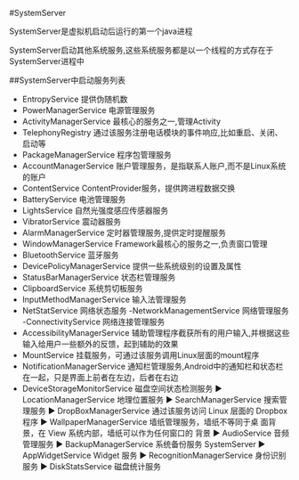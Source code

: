 
#SystemServer

SystemServer是虚拟机启动后运行的第一个java进程

SystemServer启动其他系统服务,这些系统服务都是以一个线程的方式存在于SystemServer进程中

##SystemServer中启动服务列表

- EntropyService  提供伪随机数
- PowerManagerService 电源管理服务
- ActivityManagerService  最核心的服务之一,管理Activity
- TelephonyRegistry 通过该服务注册电话模块的事件响应,比如重启、关闭、启动等
- PackageManagerService 程序包管理服务
- AccountManagerService 账户管理服务，是指联系人账户,而不是Linux系统的账户
- ContentService  ContentProvider服务，提供跨进程数据交换
- BatteryService  电池管理服务
- LightsService 自然光强度感应传感器服务
- VibratorService 震动器服务
- AlarmManagerService 定时器管理服务,提供定时提醒服务
- WindowManagerService  Framework最核心的服务之一,负责窗口管理
- BluetoothService  蓝牙服务
- DevicePolicyManagerService  提供一些系统级别的设置及属性
- StatusBarManagerService 状态栏管理服务
- ClipboardService  系统剪切板服务
- InputMethodManagerService 输入法管理服务
- NetStatService  网络状态服务
-NetworkManagementService 网络管理服务
-ConnectivityService  网络连接管理服务
- AccessibilityManagerService 辅助管理程序截获所有的用户输入,并根据这些输入给用户一些额外的反馈，起到辅助的效果
- MountService  挂载服务，可通过该服务调用Linux层面的mount程序
- NotificationManagerService  通知栏管理服务,Android中的通知栏和状态栏在一起，只是界面上前者在左边，后者在右边
- DeviceStorageMonitorService 磁盘空间状态检测服务
►
LocationManagerService
地理位置服务
►
SearchManagerService
搜索管理服务
►
DropBoxManagerService
通过该服务访问
Linux
层面的
Dropbox
程序
►
WallpaperManagerService
墙纸管理服务，墙纸不等同于桌
面背景，在
View
系统内部，墙纸可以作为任何窗口的
背景
►
AudioService
音频管理服务
►
BackupManagerService
系统备份服务
SystemServer
►
AppWidgetService
Widget
服务
►
RecognitionManagerService
身份识别服务
►
DiskStatsService
磁盘统计服务
